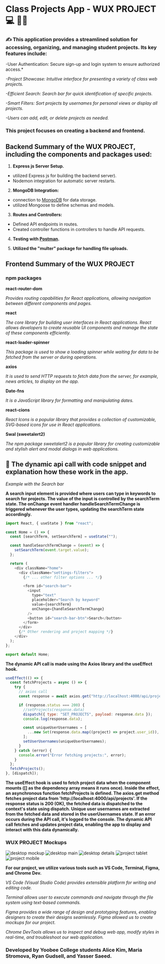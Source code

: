 # Class Projects App - WUX PROJECT :computer: :man_student:

### :writing_hand: This application provides a streamlined solution for accessing, organizing, and managing student projects. Its key features include:

-User Authentication: Secure sign-up and login system to ensure authorized access.\*

_-Project Showcase: Intuitive interface for presenting a variety of class web projects._

_-Efficient Search: Search bar for quick identification of specific projects._

_-Smart Filters: Sort projects by usernames for personal views or display all projects._

_-Users can add, edit, or delete projects as needed._

### This project focuses on creating a backend and frontend.

## Backend Summary of the WUX PROJECT, including the components and packages used:

1. **Express js Server Setup.**

- utilized Express js for building the backend server).
- Nodemon integration for automatic server restarts.

2. **MongoDB Integration:**

- connection to [MongoDB](https://www.mongodb.com) for data storage.
- utilized Mongoose to define schemas and models.

3. **Routes and Controllers:**

- Defined API endpoints in routes.
- Created controller functions in controllers to handle API requests.

4. **Testing with [Postman](https://www.postman.com/).**

5. **Utilized the "multer" package for handling file uploads.**

## Frontend Summary of the WUX PROJECT

### npm packages

**react-router-dom**

_Provides routing capabilities for React applications, allowing navigation between different components and pages._

**react**

_The core library for building user interfaces in React applications. React allows developers to create reusable UI components and manage the state of these components efficiently._

**react-loader-spinner**

_This package is used to show a loading spinner while waiting for data to be fetched from the server or during operations._

**axios**

_It is used to send HTTP requests to fetch data from the server, for example, news articles, to display on the app._

**Date-fns**

_It is a JavaScript library for formatting and manipulating dates._

**react-cions**

_React Icons is a popular library that provides a collection of customizable, SVG-based icons for use in React applications._

**Swal (sweetalert2)**

_The npm package sweetalert2 is a popular library for creating customizable and stylish alert and modal dialogs in web applications._

## :dizzy: The dynamic api call with code snippet and explanation how these work in the app.

_Example with the Search bar_

**A search input element is provided where users can type in keywords to search for projects.
The value of the input is controlled by the searchTerm state.
The onChange event handler handleSearchTermChange is triggered whenever the user types, updating the searchTerm state accordingly.**

```javascript
import React, { useState } from "react";

const Home = () => {
  const [searchTerm, setSearchTerm] = useState("");

  const handleSearchTermChange = (event) => {
    setSearchTerm(event.target.value);
  };

  return (
    <div className="home">
      <div className="settings-filters">
        {/* ... other filter options ... */}

        <form id="search-bar">
          <input
            type="text"
            placeholder="Search by keyword"
            value={searchTerm}
            onChange={handleSearchTermChange}
          />
          <button id="search-bar-btn">Search</button>
        </form>
      </div>
      {/* Other rendering and project mapping */}
    </div>
  );
};

export default Home;
```

**The dynamic API call is made using the Axios library and the useEffect hook.**

```javascript
useEffect(() => {
  const fetchProjects = async () => {
    try {
      // axios call
      const response = await axios.get("http://localhost:4000/api/projects");

      if (response.status === 200) {
        //setProjects(response.data)
        dispatch({ type: "SET_PROJECTS", payload: response.data });
        console.log(response.data);

        const uniqueUserUsernames = [
          ...new Set(response.data.map((project) => project.user_id)),
        ];
        setUserUsernames(uniqueUserUsernames);
      }
    } catch (error) {
      console.error("Error fetching projects:", error);
    }
  };
  fetchProjects();
}, [dispatch]);
```

**The useEffect hook is used to fetch project data when the component mounts ([] as the dependency array means it runs once).
Inside the effect, an asynchronous function fetchProjects is defined.
The axios.get method fetches project data from 'http://localhost:4000/api/projects'.
If the response status is 200 (OK), the fetched data is dispatched to the context's state using dispatch.
Unique user usernames are extracted from the fetched data and stored in the userUsernames state.
If an error occurs during the API call, it's logged to the console.
The dynamic API call fetches and updates project data, enabling the app to display and interact with this data dynamically.**

### WUX PROJECT Mockups

![desktop mockup](./frontend/public/readme/mockup-wuxproject.png)
![desktop main](./frontend/public/readme/desktop-main.png)
![desktop details](./frontend/public/readme/desktop-details.png)
![project tablet](./frontend/public/readme/tablet-wux.png)
![project mobile](./frontend/public/readme/mobile-wux.png)

**For our project, we utilize various tools such as VS Code, Terminal, Figma, and Chrome Dev.**

_VS Code (Visual Studio Code) provides extensible platform for writing and editing code._

_Terminal allows user to execute commands and navigate through the file system using text-based commands._

_Figma provides a wide range of design and prototyping features, enabling designers to create their designs seamlessly. Figma allowed us to create mockups for our project._

_Chrome DevTools allows us to inspect and debug web app, modify styles in real-time, and troubleshoot our web application._

### Developed by Yoobee College students Alice Kim, Maria Stromova, Ryan Gudsell, and Yasser Saeed.
